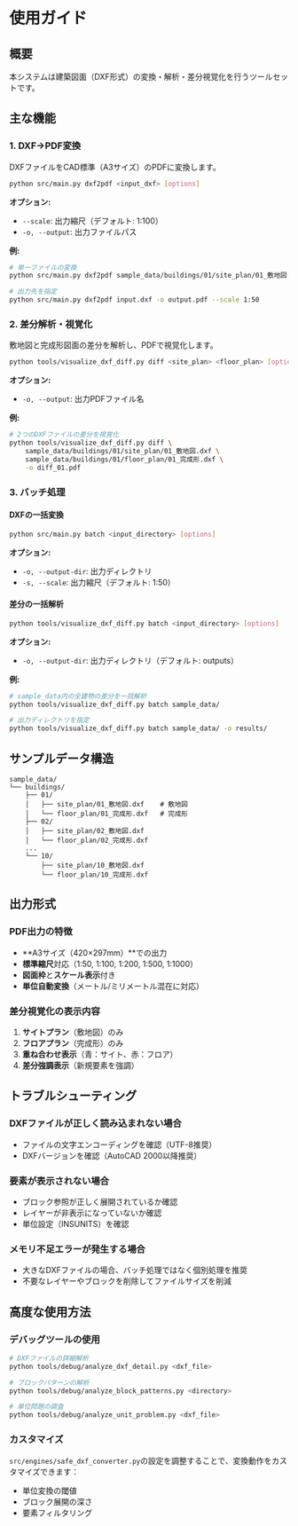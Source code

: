 # 使用ガイド

## 概要

本システムは建築図面（DXF形式）の変換・解析・差分視覚化を行うツールセットです。

## 主な機能

### 1. DXF→PDF変換

DXFファイルをCAD標準（A3サイズ）のPDFに変換します。

```bash
python src/main.py dxf2pdf <input_dxf> [options]
```

**オプション:**
- `--scale`: 出力縮尺（デフォルト: 1:100）
- `-o, --output`: 出力ファイルパス

**例:**
```bash
# 単一ファイルの変換
python src/main.py dxf2pdf sample_data/buildings/01/site_plan/01_敷地図.dxf --scale 1:100

# 出力先を指定
python src/main.py dxf2pdf input.dxf -o output.pdf --scale 1:50
```

### 2. 差分解析・視覚化

敷地図と完成形図面の差分を解析し、PDFで視覚化します。

```bash
python tools/visualize_dxf_diff.py diff <site_plan> <floor_plan> [options]
```

**オプション:**
- `-o, --output`: 出力PDFファイル名

**例:**
```bash
# 2つのDXFファイルの差分を視覚化
python tools/visualize_dxf_diff.py diff \
    sample_data/buildings/01/site_plan/01_敷地図.dxf \
    sample_data/buildings/01/floor_plan/01_完成形.dxf \
    -o diff_01.pdf
```

### 3. バッチ処理

#### DXFの一括変換
```bash
python src/main.py batch <input_directory> [options]
```

**オプション:**
- `-o, --output-dir`: 出力ディレクトリ
- `-s, --scale`: 出力縮尺（デフォルト: 1:50）

#### 差分の一括解析
```bash
python tools/visualize_dxf_diff.py batch <input_directory> [options]
```

**オプション:**
- `-o, --output-dir`: 出力ディレクトリ（デフォルト: outputs）

**例:**
```bash
# sample_data内の全建物の差分を一括解析
python tools/visualize_dxf_diff.py batch sample_data/

# 出力ディレクトリを指定
python tools/visualize_dxf_diff.py batch sample_data/ -o results/
```

## サンプルデータ構造

```
sample_data/
└── buildings/
    ├── 01/
    │   ├── site_plan/01_敷地図.dxf    # 敷地図
    │   └── floor_plan/01_完成形.dxf   # 完成形
    ├── 02/
    │   ├── site_plan/02_敷地図.dxf
    │   └── floor_plan/02_完成形.dxf
    ...
    └── 10/
        ├── site_plan/10_敷地図.dxf
        └── floor_plan/10_完成形.dxf
```

## 出力形式

### PDF出力の特徴
- **A3サイズ（420×297mm）**での出力
- **標準縮尺**対応（1:50, 1:100, 1:200, 1:500, 1:1000）
- **図面枠**と**スケール表示**付き
- **単位自動変換**（メートル/ミリメートル混在に対応）

### 差分視覚化の表示内容
1. **サイトプラン**（敷地図）のみ
2. **フロアプラン**（完成形）のみ
3. **重ね合わせ表示**（青：サイト、赤：フロア）
4. **差分強調表示**（新規要素を強調）

## トラブルシューティング

### DXFファイルが正しく読み込まれない場合
- ファイルの文字エンコーディングを確認（UTF-8推奨）
- DXFバージョンを確認（AutoCAD 2000以降推奨）

### 要素が表示されない場合
- ブロック参照が正しく展開されているか確認
- レイヤーが非表示になっていないか確認
- 単位設定（INSUNITS）を確認

### メモリ不足エラーが発生する場合
- 大きなDXFファイルの場合、バッチ処理ではなく個別処理を推奨
- 不要なレイヤーやブロックを削除してファイルサイズを削減

## 高度な使用方法

### デバッグツールの使用

```bash
# DXFファイルの詳細解析
python tools/debug/analyze_dxf_detail.py <dxf_file>

# ブロックパターンの解析
python tools/debug/analyze_block_patterns.py <directory>

# 単位問題の調査
python tools/debug/analyze_unit_problem.py <dxf_file>
```

### カスタマイズ

`src/engines/safe_dxf_converter.py`の設定を調整することで、変換動作をカスタマイズできます：

- 単位変換の閾値
- ブロック展開の深さ
- 要素フィルタリング